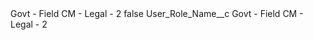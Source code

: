 <?xml version="1.0" encoding="UTF-8"?>
<CustomMetadata xmlns="http://soap.sforce.com/2006/04/metadata" xmlns:xsi="http://www.w3.org/2001/XMLSchema-instance" xmlns:xsd="http://www.w3.org/2001/XMLSchema">
    <label>Govt - Field CM - Legal - 2</label>
    <protected>false</protected>
    <values>
        <field>User_Role_Name__c</field>
        <value xsi:type="xsd:string">Govt - Field CM - Legal - 2</value>
    </values>
</CustomMetadata>
